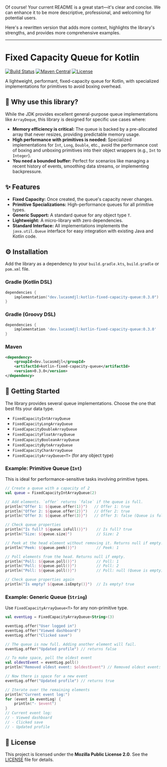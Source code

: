 Of course! Your current README is a great start—it's clear and concise. We can enhance it to be more descriptive, professional, and welcoming for potential users.

Here's a rewritten version that adds more context, highlights the library's strengths, and provides more comprehensive examples.

---

# Fixed Capacity Queue for Kotlin

[![Build Status](https://img.shields.io/github/actions/workflow/status/your-username/your-repo/build.yml?branch=main)](https://github.com/your-username/your-repo/actions)
[![Maven Central](https://img.shields.io/maven-central/v/dev.lucasmdjl/kotlin-fixed-capacity-queue.svg?label=Maven%20Central)](https://search.maven.org/search?q=g:dev.lucasmdjl%20AND%20a:kotlin-fixed-capacity-queue)
[![License](https://img.shields.io/badge/License-MPL%202.0-brightgreen.svg)](https://opensource.org/licenses/MPL-2.0)

A lightweight, performant, fixed-capacity queue for Kotlin, with specialized implementations for primitives to avoid boxing overhead.

## 🤔 Why use this library?

While the JDK provides excellent general-purpose queue implementations like `ArrayDeque`, this library is designed for specific use cases where:

*   **Memory efficiency is critical:** The queue is backed by a pre-allocated array that never resizes, providing predictable memory usage.
*   **High performance with primitives is needed:** Specialized implementations for `Int`, `Long`, `Double`, etc., avoid the performance cost of boxing and unboxing primitives into their object wrappers (e.g., `Int` to `Integer`).
*   **You need a bounded buffer:** Perfect for scenarios like managing a recent history of events, smoothing data streams, or implementing backpressure.

## ✨ Features

*   **Fixed Capacity:** Once created, the queue's capacity never changes.
*   **Primitive Specializations:** High-performance queues for all primitive types.
*   **Generic Support:** A standard queue for any object type `T`.
*   **Lightweight:** A micro-library with zero dependencies.
*   **Standard Interface:** All implementations implements the `java.util.Queue` interface for easy integration with existing Java and Kotlin code.

## ⚙️ Installation

Add the library as a dependency to your `build.gradle.kts`, `build.gradle` or `pom.xml` file.

### Gradle (Kotlin DSL)

```kotlin
dependencies {
    implementation("dev.lucasmdjl:kotlin-fixed-capacity-queue:0.3.0")
}
```

### Gradle (Groovy DSL)

```groovy
dependencies {
    implementation 'dev.lucasmdjl:kotlin-fixed-capacity-queue:0.3.0'
}
```

### Maven
```xml
<dependency>
    <groupId>dev.lucasmdjl</groupId>
    <artifactId>kotlin-fixed-capacity-queue</artifactId>
    <version>0.3.0</version>
</dependency>
```

## 🚀 Getting Started

The library provides several queue implementations. Choose the one that best fits your data type.

*   `FixedCapacityIntArrayQueue`
*   `FixedCapacityLongArrayQueue`
*   `FixedCapacityDoubleArrayQueue`
*   `FixedCapacityFloatArrayQueue`
*   `FixedCapacityBooleanArrayQueue`
*   `FixedCapacityByteArrayQueue`
*   `FixedCapacityCharArrayQueue`
*   `FixedCapacityArrayQueue<T>` (for any object type)

### Example: Primitive Queue (`Int`)

This is ideal for performance-sensitive tasks involving primitive types.

```kotlin
// Create a queue with a capacity of 2
val queue = FixedCapacityIntArrayQueue(2)

// Add elements. `offer` returns `false` if the queue is full.
println("Offer 1: ${queue.offer(1)}")   // Offer 1: true
println("Offer 2: ${queue.offer(2)}")   // Offer 2: true
println("Offer 3: ${queue.offer(3)}")   // Offer 3: false (Queue is full)

// Check queue properties
println("Is full? ${queue.isFull()}")    // Is full? true
println("Size: ${queue.size}")           // Size: 2

// Peek at the head element without removing it. Returns null if empty.
println("Peek: ${queue.peek()}")         // Peek: 1

// Poll elements from the head. Returns null if empty.
println("Poll: ${queue.poll()}")         // Poll: 1
println("Poll: ${queue.poll()}")         // Poll: 2
println("Poll: ${queue.poll()}")         // Poll: null (Queue is empty)

// Check queue properties again
println("Is empty? ${queue.isEmpty()}")  // Is empty? true
```

### Example: Generic Queue (`String`)

Use `FixedCapacityArrayQueue<T>` for any non-primitive type.

```kotlin
val eventLog = FixedCapacityArrayQueue<String>(3)

eventLog.offer("User logged in")
eventLog.offer("Viewed dashboard")
eventLog.offer("Clicked save")

// The queue is now full. Adding another element will fail.
eventLog.offer("Updated profile") // returns false

// To make space, poll the oldest event
val oldestEvent = eventLog.poll()
println("Removed oldest event: $oldestEvent") // Removed oldest event: User logged in

// Now there is space for a new event
eventLog.offer("Updated profile") // returns true

// Iterate over the remaining elements
println("Current event log:")
for (event in eventLog) {
    println("- $event")
}
// Current event log:
// - Viewed dashboard
// - Clicked save
// - Updated profile
```

## 📜 License

This project is licensed under the **Mozilla Public License 2.0**. See the [LICENSE](LICENSE) file for details.
